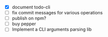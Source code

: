 - [x] document todo-cli
- [ ] fix commit messages for various operations
- [ ] publish on npm?
- [ ] buy pepper
- [ ] Implement a CLI arguments parsing lib